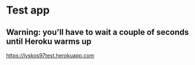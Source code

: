 # Test app

## Warning: you'll have to wait a couple of seconds until Heroku warms up

<https://lyskos97test.herokuapp.com>